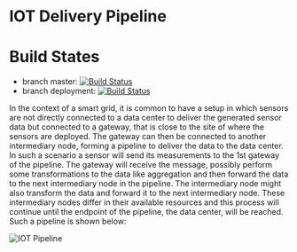 # IOT Delivery Pipeline

# Build States
* branch master: [![Build Status](https://travis-ci.org/Krymnos/IDP.svg?branch=master)](https://travis-ci.org/Krymnos/IDP) 
* branch deployment: [![Build Status](https://travis-ci.org/Krymnos/IDP.svg?branch=deployment)](https://travis-ci.org/Krymnos/IDP)

In the context of a smart grid, it is common to have a setup in which
sensors are not directly connected to a data center to deliver the generated sensor data but connected to a gateway, that is close to the site of where the sensors are deployed. The gateway can then be connected to another intermediary node, forming a  pipeline to deliver the data to the data center. In such a scenario a sensor will send its measurements to the 1st gateway of the pipeline. The gateway will receive the message, possibly perform some transformations to the data like aggregation and then forward the data to the next intermediary node in the pipeline. The intermediary
node might also transform the data and forward it to the next intermediary node. These intermediary nodes differ in their available resources and this process will continue until the endpoint of the pipeline, the data center, will be reached. Such a pipeline is shown below:

![IOT Pipeline](https://image.ibb.co/df70sx/IDP.png)